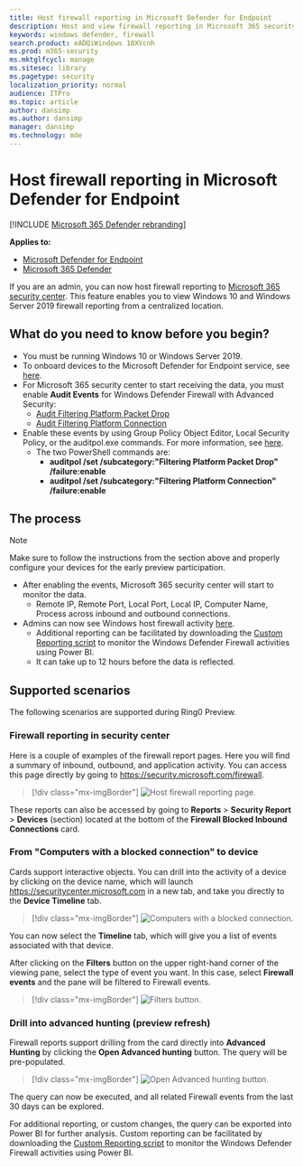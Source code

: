 ```yaml
---
title: Host firewall reporting in Microsoft Defender for Endpoint
description: Host and view firewall reporting in Microsoft 365 security center.
keywords: windows defender, firewall
search.product: eADQiWindows 10XVcnh
ms.prod: m365-security
ms.mktglfcycl: manage
ms.sitesec: library
ms.pagetype: security
localization_priority: normal
audience: ITPro
ms.topic: article
author: dansimp
ms.author: dansimp
manager: dansimp
ms.technology: mde
---
```


# Host firewall reporting in Microsoft Defender for Endpoint

[!INCLUDE [Microsoft 365 Defender rebranding](../../includes/microsoft-defender.md)]

**Applies to:**
- [Microsoft Defender for Endpoint](https://go.microsoft.com/fwlink/p/?linkid=2154037)
- [Microsoft 365 Defender](https://go.microsoft.com/fwlink/?linkid=2118804)

If you are an admin, you can now host firewall reporting to [Microsoft 365 security center](https://security.microsoft.com). This feature enables you to view Windows 10 and Windows Server 2019 firewall reporting from a centralized location.

## What do you need to know before you begin?

- You must be running Windows 10 or Windows Server 2019.
- To onboard devices to the Microsoft Defender for Endpoint service, see [here](onboard-configure.md).
- For Microsoft 365 security center to start receiving the data, you must enable **Audit Events** for Windows Defender Firewall with Advanced Security:
  - [Audit Filtering Platform Packet Drop](/windows/security/threat-protection/auditing/audit-filtering-platform-packet-drop)
  - [Audit Filtering Platform Connection](/windows/security/threat-protection/auditing/audit-filtering-platform-connection)
- Enable these events by using Group Policy Object Editor, Local Security Policy, or the auditpol.exe commands. For more information, see [here](/windows/win32/fwp/auditing-and-logging).
  - The two PowerShell commands are:
    - **auditpol /set /subcategory:"Filtering Platform Packet Drop" /failure:enable**
    - **auditpol /set /subcategory:"Filtering Platform Connection" /failure:enable**

## The process

> [!NOTE]
> Make sure to follow the instructions from the section above and properly configure your devices for the early preview participation.

- After enabling the events, Microsoft 365 security center will start to monitor the data.
  - Remote IP, Remote Port, Local Port, Local IP, Computer Name, Process across inbound and outbound connections.
- Admins can now see Windows host firewall activity [here](https://security.microsoft.com/firewall).
  - Additional reporting can be facilitated by downloading the [Custom Reporting script](https://github.com/microsoft/MDATP-PowerBI-Templates/tree/master/Firewall) to monitor the Windows Defender Firewall activities using Power BI.
  - It can take up to 12 hours before the data is reflected.

## Supported scenarios

The following scenarios are supported during Ring0 Preview.

### Firewall reporting in security center

Here is a couple of examples of the firewall report pages. Here you will find a summary of inbound, outbound, and application activity. You can access this page directly by going to https://security.microsoft.com/firewall.

> [!div class="mx-imgBorder"]
> ![Host firewall reporting page.](\images\host-firewall-reporting-page.png)

These reports can also be accessed by going to **Reports** \> **Security Report** \> **Devices** (section) located at the bottom of the **Firewall Blocked Inbound Connections** card.

### From "Computers with a blocked connection" to device

Cards support interactive objects. You can drill into the activity of a device by clicking on the device name, which will launch https://securitycenter.microsoft.com in a new tab, and take you directly to the **Device Timeline** tab.

> [!div class="mx-imgBorder"]
> ![Computers with a blocked connection.](\images\firewall-reporting-blocked-connection.png)

You can now select the **Timeline** tab, which will give you a list of events associated with that device.

After clicking on the **Filters** button on the upper right-hand corner of the viewing pane, select the type of event you want. In this case, select **Firewall events** and the pane will be filtered to Firewall events.

> [!div class="mx-imgBorder"]
> ![Filters button.](\images\firewall-reporting-filters-button.png)

### Drill into advanced hunting (preview refresh)

Firewall reports support drilling from the card directly into **Advanced Hunting** by clicking the **Open Advanced hunting** button. The query will be pre-populated.

> [!div class="mx-imgBorder"]
> ![Open Advanced hunting button.](\images\firewall-reporting-advanced-hunting.png)

The query can now be executed, and all related Firewall events from the last 30 days can be explored.

For additional reporting, or custom changes, the query can be exported into Power BI for further analysis. Custom reporting can be facilitated by downloading the [Custom Reporting script](https://github.com/microsoft/MDATP-PowerBI-Templates/tree/master/Firewall) to monitor the Windows Defender Firewall activities using Power BI.
